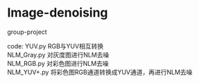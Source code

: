 # Image-denoising
group-project

code:
YUV.py      RGB与YUV相互转换  
NLM_Gray.py 对灰度图进行NLM去噪  
NLM_RGB.py  对彩色图进行NLM去噪  
NLM_YUV+.py 将彩色图RGB通道转换成YUV通道，再进行NLM去噪 
